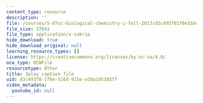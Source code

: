 ```yaml
---
content_type: resource
description: ''
file: /courses/5-07sc-biological-chemistry-i-fall-2013/d3c493f81f0e516d915ea19a1951037f_bmnKAp3EZ5o.vtt
file_size: 37641
file_type: application/x-subrip
hide_download: true
hide_download_original: null
learning_resource_types: []
license: https://creativecommons.org/licenses/by-nc-sa/4.0/
ocw_type: OCWFile
resourcetype: Other
title: 3play caption file
uid: d3c493f8-1f0e-516d-915e-a19a1951037f
video_metadata:
  youtube_id: null
---
```

